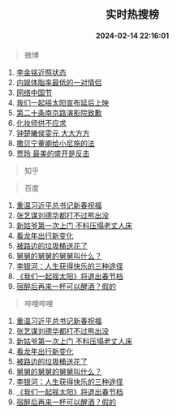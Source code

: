 <div align="center"><h2>实时热搜榜</h2><h4>2024-02-14 22:16:01</h4></div>

> 微博  

1. [李金铭近照状态](https://s.weibo.com/weibo?q=%23%E6%9D%8E%E9%87%91%E9%93%AD%E8%BF%91%E7%85%A7%E7%8A%B6%E6%80%81%23&t=31&band_rank=1&Refer=top)<br />
2. [内娱体脂率最低的一对情侣](https://s.weibo.com/weibo?q=%23%E5%86%85%E5%A8%B1%E4%BD%93%E8%84%82%E7%8E%87%E6%9C%80%E4%BD%8E%E7%9A%84%E4%B8%80%E5%AF%B9%E6%83%85%E4%BE%A3%23&t=31&band_rank=2&Refer=top)<br />
3. [网络中国节](https://s.weibo.com/weibo?q=%23%E7%BD%91%E7%BB%9C%E4%B8%AD%E5%9B%BD%E8%8A%82%23&t=31&band_rank=3&Refer=top)<br />
4. [我们一起摇太阳宣布延后上映](https://s.weibo.com/weibo?q=%23%E6%88%91%E4%BB%AC%E4%B8%80%E8%B5%B7%E6%91%87%E5%A4%AA%E9%98%B3%E5%AE%A3%E5%B8%83%E5%BB%B6%E5%90%8E%E4%B8%8A%E6%98%A0%23&t=31&band_rank=4&Refer=top)<br />
5. [第二十条南京路演影院致歉](https://s.weibo.com/weibo?q=%23%E7%AC%AC%E4%BA%8C%E5%8D%81%E6%9D%A1%E5%8D%97%E4%BA%AC%E8%B7%AF%E6%BC%94%E5%BD%B1%E9%99%A2%E8%87%B4%E6%AD%89%23&t=31&band_rank=5&Refer=top)<br />
6. [化妆师供不应求](https://s.weibo.com/weibo?q=%23%E5%8C%96%E5%A6%86%E5%B8%88%E4%BE%9B%E4%B8%8D%E5%BA%94%E6%B1%82%23&t=31&band_rank=6&Refer=top)<br />
7. [钟楚曦侯雯元 大大方方](https://s.weibo.com/weibo?q=%E9%92%9F%E6%A5%9A%E6%9B%A6%E4%BE%AF%E9%9B%AF%E5%85%83%20%E5%A4%A7%E5%A4%A7%E6%96%B9%E6%96%B9&t=31&band_rank=7&Refer=top)<br />
8. [撒贝宁董卿给小尼施的法](https://s.weibo.com/weibo?q=%E6%92%92%E8%B4%9D%E5%AE%81%E8%91%A3%E5%8D%BF%E7%BB%99%E5%B0%8F%E5%B0%BC%E6%96%BD%E7%9A%84%E6%B3%95&t=31&band_rank=8&Refer=top)<br />
9. [贾玲 最美的盛开是反击](https://s.weibo.com/weibo?q=%E8%B4%BE%E7%8E%B2%20%E6%9C%80%E7%BE%8E%E7%9A%84%E7%9B%9B%E5%BC%80%E6%98%AF%E5%8F%8D%E5%87%BB&t=31&band_rank=9&Refer=top)<br />

> 知乎  


> 百度  

1. [重温习近平总书记新春祝福](https://www.baidu.com/s?wd=%E9%87%8D%E6%B8%A9%E4%B9%A0%E8%BF%91%E5%B9%B3%E6%80%BB%E4%B9%A6%E8%AE%B0%E6%96%B0%E6%98%A5%E7%A5%9D%E7%A6%8F&sa=fyb_news&rsv_dl=fyb_news)<br />
2. [张艺谋刘德华都打不过熊出没](https://www.baidu.com/s?wd=%E5%BC%A0%E8%89%BA%E8%B0%8B%E5%88%98%E5%BE%B7%E5%8D%8E%E9%83%BD%E6%89%93%E4%B8%8D%E8%BF%87%E7%86%8A%E5%87%BA%E6%B2%A1&sa=fyb_news&rsv_dl=fyb_news)<br />
3. [新姑爷第一次上门 不料压塌老丈人床](https://www.baidu.com/s?wd=%E6%96%B0%E5%A7%91%E7%88%B7%E7%AC%AC%E4%B8%80%E6%AC%A1%E4%B8%8A%E9%97%A8+%E4%B8%8D%E6%96%99%E5%8E%8B%E5%A1%8C%E8%80%81%E4%B8%88%E4%BA%BA%E5%BA%8A&sa=fyb_news&rsv_dl=fyb_news)<br />
4. [看龙年出行新变化](https://www.baidu.com/s?wd=%E7%9C%8B%E9%BE%99%E5%B9%B4%E5%87%BA%E8%A1%8C%E6%96%B0%E5%8F%98%E5%8C%96&sa=fyb_news&rsv_dl=fyb_news)<br />
5. [被路边的垃圾桶送花了](https://www.baidu.com/s?wd=%E8%A2%AB%E8%B7%AF%E8%BE%B9%E7%9A%84%E5%9E%83%E5%9C%BE%E6%A1%B6%E9%80%81%E8%8A%B1%E4%BA%86&sa=fyb_news&rsv_dl=fyb_news)<br />
6. [舅舅的舅舅的舅舅叫什么？](https://www.baidu.com/s?wd=%E8%88%85%E8%88%85%E7%9A%84%E8%88%85%E8%88%85%E7%9A%84%E8%88%85%E8%88%85%E5%8F%AB%E4%BB%80%E4%B9%88%EF%BC%9F&sa=fyb_news&rsv_dl=fyb_news)<br />
7. [李银河：人生获得快乐的三种途径](https://www.baidu.com/s?wd=%E6%9D%8E%E9%93%B6%E6%B2%B3%EF%BC%9A%E4%BA%BA%E7%94%9F%E8%8E%B7%E5%BE%97%E5%BF%AB%E4%B9%90%E7%9A%84%E4%B8%89%E7%A7%8D%E9%80%94%E5%BE%84&sa=fyb_news&rsv_dl=fyb_news)<br />
8. [《我们一起摇太阳》将退出春节档](https://www.baidu.com/s?wd=%E3%80%8A%E6%88%91%E4%BB%AC%E4%B8%80%E8%B5%B7%E6%91%87%E5%A4%AA%E9%98%B3%E3%80%8B%E5%B0%86%E9%80%80%E5%87%BA%E6%98%A5%E8%8A%82%E6%A1%A3&sa=fyb_news&rsv_dl=fyb_news)<br />
9. [宿醉后再来一杯可以醒酒？假的](https://www.baidu.com/s?wd=%E5%AE%BF%E9%86%89%E5%90%8E%E5%86%8D%E6%9D%A5%E4%B8%80%E6%9D%AF%E5%8F%AF%E4%BB%A5%E9%86%92%E9%85%92%EF%BC%9F%E5%81%87%E7%9A%84&sa=fyb_news&rsv_dl=fyb_news)<br />

> 哔哩哔哩  

1. [重温习近平总书记新春祝福](https://www.baidu.com/s?wd=%E9%87%8D%E6%B8%A9%E4%B9%A0%E8%BF%91%E5%B9%B3%E6%80%BB%E4%B9%A6%E8%AE%B0%E6%96%B0%E6%98%A5%E7%A5%9D%E7%A6%8F&sa=fyb_news&rsv_dl=fyb_news)<br />
2. [张艺谋刘德华都打不过熊出没](https://www.baidu.com/s?wd=%E5%BC%A0%E8%89%BA%E8%B0%8B%E5%88%98%E5%BE%B7%E5%8D%8E%E9%83%BD%E6%89%93%E4%B8%8D%E8%BF%87%E7%86%8A%E5%87%BA%E6%B2%A1&sa=fyb_news&rsv_dl=fyb_news)<br />
3. [新姑爷第一次上门 不料压塌老丈人床](https://www.baidu.com/s?wd=%E6%96%B0%E5%A7%91%E7%88%B7%E7%AC%AC%E4%B8%80%E6%AC%A1%E4%B8%8A%E9%97%A8+%E4%B8%8D%E6%96%99%E5%8E%8B%E5%A1%8C%E8%80%81%E4%B8%88%E4%BA%BA%E5%BA%8A&sa=fyb_news&rsv_dl=fyb_news)<br />
4. [看龙年出行新变化](https://www.baidu.com/s?wd=%E7%9C%8B%E9%BE%99%E5%B9%B4%E5%87%BA%E8%A1%8C%E6%96%B0%E5%8F%98%E5%8C%96&sa=fyb_news&rsv_dl=fyb_news)<br />
5. [被路边的垃圾桶送花了](https://www.baidu.com/s?wd=%E8%A2%AB%E8%B7%AF%E8%BE%B9%E7%9A%84%E5%9E%83%E5%9C%BE%E6%A1%B6%E9%80%81%E8%8A%B1%E4%BA%86&sa=fyb_news&rsv_dl=fyb_news)<br />
6. [舅舅的舅舅的舅舅叫什么？](https://www.baidu.com/s?wd=%E8%88%85%E8%88%85%E7%9A%84%E8%88%85%E8%88%85%E7%9A%84%E8%88%85%E8%88%85%E5%8F%AB%E4%BB%80%E4%B9%88%EF%BC%9F&sa=fyb_news&rsv_dl=fyb_news)<br />
7. [李银河：人生获得快乐的三种途径](https://www.baidu.com/s?wd=%E6%9D%8E%E9%93%B6%E6%B2%B3%EF%BC%9A%E4%BA%BA%E7%94%9F%E8%8E%B7%E5%BE%97%E5%BF%AB%E4%B9%90%E7%9A%84%E4%B8%89%E7%A7%8D%E9%80%94%E5%BE%84&sa=fyb_news&rsv_dl=fyb_news)<br />
8. [《我们一起摇太阳》将退出春节档](https://www.baidu.com/s?wd=%E3%80%8A%E6%88%91%E4%BB%AC%E4%B8%80%E8%B5%B7%E6%91%87%E5%A4%AA%E9%98%B3%E3%80%8B%E5%B0%86%E9%80%80%E5%87%BA%E6%98%A5%E8%8A%82%E6%A1%A3&sa=fyb_news&rsv_dl=fyb_news)<br />
9. [宿醉后再来一杯可以醒酒？假的](https://www.baidu.com/s?wd=%E5%AE%BF%E9%86%89%E5%90%8E%E5%86%8D%E6%9D%A5%E4%B8%80%E6%9D%AF%E5%8F%AF%E4%BB%A5%E9%86%92%E9%85%92%EF%BC%9F%E5%81%87%E7%9A%84&sa=fyb_news&rsv_dl=fyb_news)<br />
